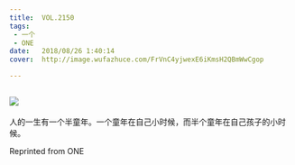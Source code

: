 ```yaml
---
title:	VOL.2150
tags:
 - 一个
 - ONE
date:	2018/08/26 1:40:14
cover:	http://image.wufazhuce.com/FrVnC4yjwexE6iKmsH2QBmWwCgop

---
```

![](http://image.wufazhuce.com/FrVnC4yjwexE6iKmsH2QBmWwCgop)
---

人的一生有一个半童年。一个童年在自己小时候，而半个童年在自己孩子的小时候。
 
Reprinted from ONE
